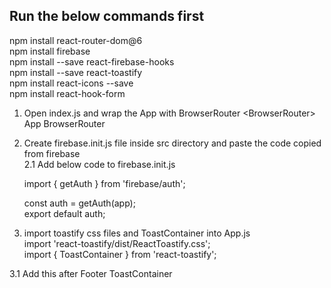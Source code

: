 ## Run the below commands first

npm install react-router-dom@6 <br/>
npm install firebase <br/>
npm install --save react-firebase-hooks <br/>
npm install --save react-toastify <br/>
npm install react-icons --save <br/>
npm install react-hook-form <br/>


1. Open index.js and wrap the App with BrowserRouter
	&lt;BrowserRouter&gt;
      		App 
    	BrowserRouter

2. Create firebase.init.js file inside src directory and paste the code copied from firebase <br/>
2.1 Add below code to firebase.init.js

	import { getAuth } from 'firebase/auth';

	
	const auth = getAuth(app); <br/>
	export default auth;

3. import toastify css files and ToastContainer into App.js <br/>
	import 'react-toastify/dist/ReactToastify.css'; <br/>
	import { ToastContainer } from 'react-toastify';
	
3.1 Add this after Footer
	ToastContainer

